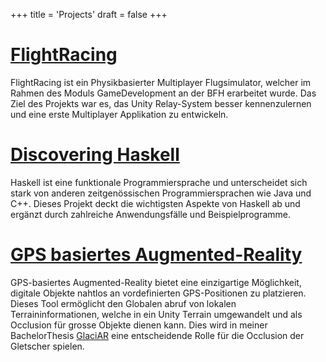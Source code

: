 +++
title = 'Projects'
draft = false
+++

# [FlightRacing](https://github.com/AaronGrand/FlightRacing)
FlightRacing ist ein Physikbasierter Multiplayer Flugsimulator, welcher im Rahmen des Moduls GameDevelopment an der BFH erarbeitet wurde. Das Ziel des Projekts war es, das Unity Relay-System besser kennenzulernen und eine erste Multiplayer Applikation zu entwickeln.

# [Discovering Haskell](../discovering-haskell-project-1-report.pdf)
Haskell ist eine funktionale Programmiersprache und unterscheidet sich stark von anderen zeitgenössischen Programmiersprachen wie Java und C++. Dieses Projekt deckt die wichtigsten Aspekte von Haskell ab und ergänzt durch zahlreiche Anwendungsfälle und Beispielprogramme.

# [GPS basiertes Augmented-Reality](https://github.com/AaronGrand/GPSBasedAR)
GPS-basiertes Augmented-Reality bietet eine einzigartige Möglichkeit, digitale Objekte nahtlos an vordefinierten GPS-Positionen zu platzieren. Dieses Tool ermöglicht den Globalen abruf von lokalen Terraininformationen, welche in ein Unity Terrain umgewandelt und als Occlusion für grosse Objekte dienen kann. Dies wird in meiner BachelorThesis [GlaciAR](https://github.com/AaronGrand/GlaciAR) eine entscheidende Rolle für die Occlusion der Gletscher spielen.